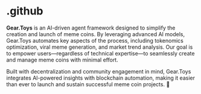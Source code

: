 # .github

**Gear.Toys** is an AI-driven agent framework designed to simplify the creation and launch of meme coins. By leveraging advanced AI models, Gear.Toys automates key aspects of the process, including tokenomics optimization, viral meme generation, and market trend analysis. Our goal is to empower users—regardless of technical expertise—to seamlessly create and manage meme coins with minimal effort.  

Built with decentralization and community engagement in mind, Gear.Toys integrates AI-powered insights with blockchain automation, making it easier than ever to launch and sustain successful meme coin projects. 🚀
